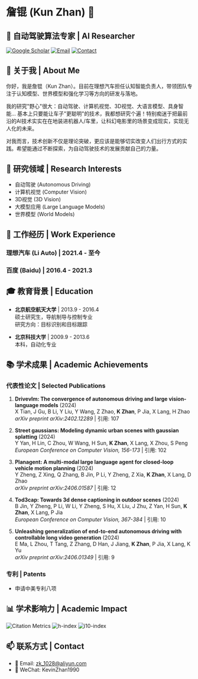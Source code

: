 # 詹锟 (Kun Zhan) 👋

## 🚀 自动驾驶算法专家 | AI Researcher

[![Google Scholar](https://img.shields.io/badge/Google%20Scholar-4285F4?style=flat&logo=google-scholar&logoColor=white)](https://scholar.google.com/citations?user=1J061HIAAAAJ&hl=en)
[![Email](https://img.shields.io/badge/Email-zk__1028%40aliyun.com-D14836?style=flat&logo=gmail&logoColor=white)](mailto:zk_1028@aliyun.com)
[![Contact](https://img.shields.io/badge/Contact-Available%20on%20Request-25D366?style=flat&logo=whatsapp&logoColor=white)](mailto:zk_1028@aliyun.com)

## 🔭 关于我 | About Me

你好，我是詹锟（Kun Zhan）。目前在理想汽车担任认知智能负责人，带领团队专注于认知模型、世界模型和强化学习等方向的研发与落地。

我的研究"野心"很大：自动驾驶、计算机视觉、3D视觉、大语言模型、具身智能… 基本上只要能让车子"更聪明"的技术，我都想研究个遍！特别痴迷于把最前沿的AI技术实实在在地装进机器人/车里，让科幻电影里的场景变成现实，实现无人化的未来。

对我而言，技术创新不仅是理论突破，更应该是能够切实改变人们出行方式的实践。希望能通过不断探索，为自动驾驶技术的发展贡献自己的力量。

## 🌟 研究领域 | Research Interests

- 自动驾驶 (Autonomous Driving)
- 计算机视觉 (Computer Vision)
- 3D视觉 (3D Vision)
- 大模型应用 (Large Language Models)
- 世界模型 (World Models)

## 💼 工作经历 | Work Experience

### 理想汽车 (Li Auto) | 2021.4 - 至今

### 百度 (Baidu) | 2016.4 - 2021.3

## 🎓 教育背景 | Education

- **北京航空航天大学** | 2013.9 - 2016.4  
  硕士研究生，导航制导与控制专业  
  研究方向：目标识别和目标跟踪

- **北京科技大学** | 2009.9 - 2013.6  
  本科，自动化专业

## 📚 学术成果 | Academic Achievements

### 代表性论文 | Selected Publications

1. **Drivevlm: The convergence of autonomous driving and large vision-language models** (2024)  
   X Tian, J Gu, B Li, Y Liu, Y Wang, Z Zhao, **K Zhan**, P Jia, X Lang, H Zhao  
   *arXiv preprint arXiv:2402.12289* | 引用: 107

2. **Street gaussians: Modeling dynamic urban scenes with gaussian splatting** (2024)  
   Y Yan, H Lin, C Zhou, W Wang, H Sun, **K Zhan**, X Lang, X Zhou, S Peng  
   *European Conference on Computer Vision, 156-173* | 引用: 102

3. **Planagent: A multi-modal large language agent for closed-loop vehicle motion planning** (2024)  
   Y Zheng, Z Xing, Q Zhang, B Jin, P Li, Y Zheng, Z Xia, **K Zhan**, X Lang, D Zhao  
   *arXiv preprint arXiv:2406.01587* | 引用: 12

4. **Tod3cap: Towards 3d dense captioning in outdoor scenes** (2024)  
   B Jin, Y Zheng, P Li, W Li, Y Zheng, S Hu, X Liu, J Zhu, Z Yan, H Sun, **K Zhan**, X Lang, P Jia  
   *European Conference on Computer Vision, 367-384* | 引用: 10

5. **Unleashing generalization of end-to-end autonomous driving with controllable long video generation** (2024)  
   E Ma, L Zhou, T Tang, Z Zhang, D Han, J Jiang, **K Zhan**, P Jia, X Lang, K Yu  
   *arXiv preprint arXiv:2406.01349* | 引用: 9

### 专利 | Patents
- 申请中美专利八项

## 📊 学术影响力 | Academic Impact

![Citation Metrics](https://img.shields.io/badge/Citations-465-blue)
![h-index](https://img.shields.io/badge/h--index-9-green)
![i10-index](https://img.shields.io/badge/i10--index-8-orange)

## 📫 联系方式 | Contact

- 📧 Email: zk_1028@aliyun.com
- 📱 WeChat: KevinZhan1990
